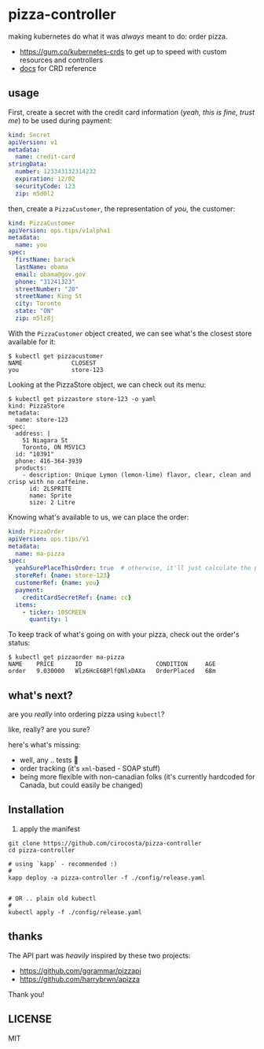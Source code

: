 # pizza-controller

making kubernetes do what it was _always_ meant to do: order pizza.

- https://gum.co/kubernetes-crds to get up to speed with custom resources and controllers
- [docs](./docs) for CRD reference


## usage

First, create a secret with the credit card information (_yeah, this is fine,
trust me_) to be used during payment:

```yaml
kind: Secret
apiVersion: v1
metadata:
  name: credit-card
stringData:
  number: 123343132314232
  expiration: 12/02
  securityCode: 123
  zip: m5d0l2
```

then, create a `PizzaCustomer`, the representation of _you_, the customer:


```yaml
kind: PizzaCustomer
apiVersion: ops.tips/v1alpha1
metadata:
  name: you
spec:
  firstName: barack
  lastName: obama
  email: obama@gov.gov
  phone: "31241323"
  streetNumber: "20"
  streetName: King St
  city: Toronto
  state: "ON"
  zip: m5lz8j
``` 

With the `PizzaCustomer` object created, we can see what's the closest store available
for it:


```console
$ kubectl get pizzacustomer
NAME              CLOSEST
you               store-123
```

Looking at the PizzaStore object, we can check out its menu:

```console
$ kubectl get pizzastore store-123 -o yaml
kind: PizzaStore
metadata:
  name: store-123
spec:
  address: |
    51 Niagara St
    Toronto, ON M5V1C3
  id: "10391"
  phone: 416-364-3939
  products:
    - description: Unique Lymon (lemon-lime) flavor, clear, clean and crisp with no caffeine.
      id: 2LSPRITE
      name: Sprite
      size: 2 Litre
```

Knowing what's available to us, we can place the order:

```yaml
kind: PizzaOrder
apiVersion: ops.tips/v1
metadata:
  name: ma-pizza
spec:
  yeahSurePlaceThisOrder: true  # otherwise, it'll just calculate the price
  storeRef: {name: store-123}
  customerRef: {name: you}
  payment:
    creditCardSecretRef: {name: cc}
  items:
    - ticker: 10SCREEN
      quantity: 1
```

To keep track of what's going on with your pizza, check out the order's status:

```console
$ kubectl get pizzaorder ma-pizza
NAME    PRICE      ID                     CONDITION     AGE
order   9.030000   Wlz6HcE6BPlfQNlxDAXa   OrderPlaced   68m
```


## what's next?

are you _really_ into ordering pizza using `kubectl`?

like, really? are you sure?

here's what's missing:

- well, any .. tests :horse:
- order tracking (it's `xml`-based - SOAP stuff)
- being more flexible with non-canadian folks (it's currently hardcoded for
  Canada, but could easily be changed)


## Installation

1. apply the manifest

```
git clone https://github.com/cirocosta/pizza-controller
cd pizza-controller

# using `kapp` - recommended :)
#
kapp deploy -a pizza-controller -f ./config/release.yaml


# OR .. plain old kubectl
#
kubectl apply -f ./config/release.yaml
```

## thanks

The API part was _heavily_ inspired by these two projects:

- https://github.com/ggrammar/pizzapi
- https://github.com/harrybrwn/apizza

Thank you!


## LICENSE

MIT
